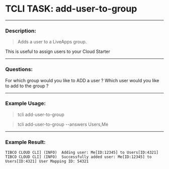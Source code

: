 # TCLI TASK: add-user-to-group

---
### Description:

> Adds a user to a LiveApps group.

This is useful to assign users to your Cloud Starter

---
### Questions:

For which group would you like to ADD a user ?
Which user would you like to add to the group ?

---
### Example Usage:

> tcli add-user-to-group

> tcli add-user-to-group --answers Users,Me


---
### Example Result:

```console
TIBCO CLOUD CLI] (INFO)  Adding user: Me[ID:12345] to Users[ID:4321]
TIBCO CLOUD CLI] (INFO)  Successfully added user: Me[ID:12345] to Users[ID:4321] User Mapping ID: 54321 
```
